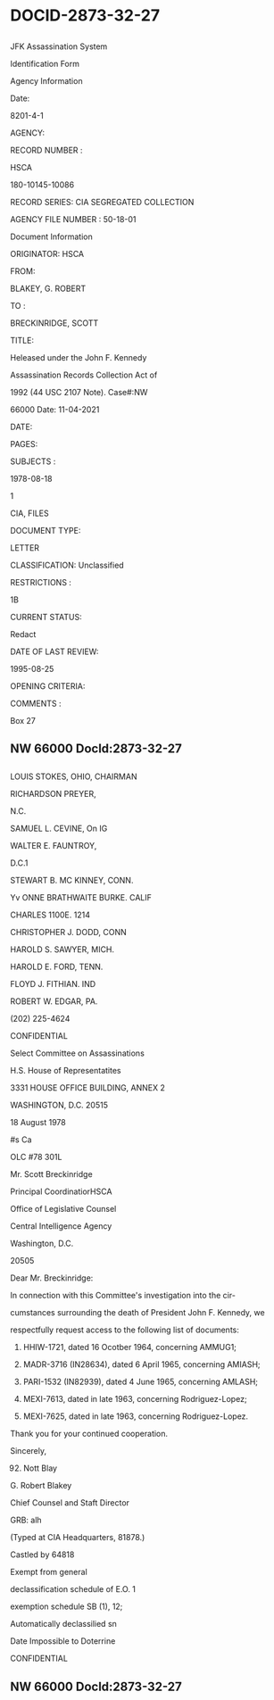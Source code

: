 # DOCID-2873-32-27

##
JFK Assassination System

Identification Form

Agency Information

Date:

8201-4-1

AGENCY:

RECORD NUMBER :

HSCA

180-10145-10086

RECORD SERIES: CIA SEGREGATED COLLECTION

AGENCY FILE NUMBER : 50-18-01

Document Information

ORIGINATOR: HSCA

FROM:

BLAKEY, G. ROBERT

TO :

BRECKINRIDGE, SCOTT

TITLE:

Heleased under the John F. Kennedy

Assassination Records Collection Act of

1992 (44 USC 2107 Note). Case#:NW

66000 Date: 11-04-2021

DATE:

PAGES:

SUBJECTS :

1978-08-18

1

CIA, FILES

DOCUMENT TYPE:

LETTER

CLASSIFICATION: Unclassified

RESTRICTIONS :

1B

CURRENT STATUS:

Redact

DATE OF LAST REVIEW:

1995-08-25

OPENING CRITERIA:

COMMENTS :

Box 27

NW 66000 Docld:2873-32-27
---

##
LOUIS STOKES, OHIO, CHAIRMAN

RICHARDSON PREYER,

N.C.

SAMUEL L. CEVINE, On IG

WALTER E. FAUNTROY,

D.C.1

STEWART B. MC KINNEY, CONN.

Yv ONNE BRATHWAITE BURKE. CALIF

CHARLES 1100E. 1214

CHRISTOPHER J. DODD, CONN

HAROLD S. SAWYER, MICH.

HAROLD E. FORD, TENN.

FLOYD J. FITHIAN. IND

ROBERT W. EDGAR, PA.

(202) 225-4624

CONFIDENTIAL

Select Committee on Assassinations

H.S. House of Representatites

3331 HOUSE OFFICE BUILDING, ANNEX 2

WASHINGTON, D.C. 20515

18 August 1978

#s Ca

OLC #78 301L

Mr. Scott Breckinridge

Principal CoordinatiorHSCA

Office of Legislative Counsel

Central Intelligence Agency

Washington, D.C.

20505

Dear Mr. Breckinridge:

In connection with this Committee's investigation into the cir-

cumstances surrounding the death of President John F. Kennedy, we

respectfully request access to the following list of documents:

1) HHIW-1721, dated 16 Ocotber 1964, concerning AMMUG1;

2) MADR-3716 (IN28634), dated 6 April 1965, concerning AMIASH;

3) PARI-1532 (IN82939), dated 4 June 1965, concerning AMLASH;

4) MEXI-7613, dated in late 1963, concerning Rodriguez-Lopez;

5) MEXI-7625, dated in late 1963, concerning Rodriguez-Lopez.

Thank you for your continued cooperation.

Sincerely,

92. Nott Blay

G. Robert Blakey

Chief Counsel and Staft Director

GRB: alh

(Typed at CIA Headquarters, 81878.)

Castled by 64818

Exempt from general

declassification schedule of E.O. 1

exemption schedule SB (1), 12;

Automatically declassilied sn

Date Impossible to Doterrine

CONFIDENTIAL

NW 66000 Docld:2873-32-27
---

